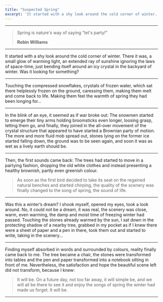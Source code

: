 ```yaml
---
title: "Suspected Spring"
excerpt: 'It started with a shy look around the cold corner of winter. There it was, a small glow of warming light, an extended ray of sunshine ignoring the laws of space-time, just bending itself around an icy crystal in the backyard of winter. Was it looking for something?'
---
```


---

> Spring is nature's way of saying “let's party!”
> <footer><strong>Robin Williams</strong></footer>

---

It started with a shy look around the cold corner of winter. 
There it was, a small glow of warming light, an extended ray of sunshine ignoring the laws of space-time, 
just bending itself around an icy crystal in the backyard of winter. Was it looking for something?

---

Touching the compressed snowflakes, crystals of frozen water, which sat there helplessly frozen on the ground, 
caressing them, making them melt and come back to life. Making them feel the warmth of spring they had been longing for...

---

In the blink of an eye, it seemed as if war broke out: 
The snowmen started to emerge their tiny arms holding broomsticks even longer, 
loosing grasp, letting them go, and finally, they joined in the all-over movement of the crystal structure that appeared to have started a Brownian party of motion. 
The more and more fluid mob spread out, stones lying on the former ice started falling down, 
the ground was to be seen again, and soon it was as wet as a lively earth should be.

---

Then, the first sounds came back: The trees had started to move in a partying fashion,
dropping the old white clothes and instead presenting a healthy brownish, partly even greenish colour. 

> As soon as the first bird decided to take its seat on the regained natural benches and started chirping, 
> the quality of the scenery was finally changed to the song of spring, the sound of life.

---

Was this a winter’s dream? I shook myself, opened my eyes, took a look around. 
No, it could not be a dream, it was real, the scenery was close, warm, even warming, the damp and moist time of freezing winter had passed. 
Touching the stones already warmed by the sun, I sat down in the protecting shadow of a nearby tree, 
grabbed in my pocket as if I knew there were a sheet of paper and a pen in there, took them out and started to write, taking in the scenery...

---

Finding myself absorbed in words and surrounded by colours, reality finally came back to me. 
The tree became a chair, the stones were transformed into tables and the pen and paper transformed into a notebook sitting in front of me. 
Nevertheless, the satisfaction and hope the beautiful scene left did not transform, because I knew:

> It will be. On a future day, not too far away, it will simple be, and we will all be there to see it and enjoy the songs of spring the winter had made us forget. It will be.

---

